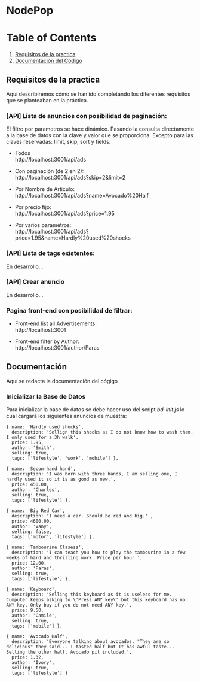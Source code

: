 # NodePop

# Table of Contents
1. [Requisitos de la practica](#req)
2. [Documentación del Código](#doc)

## Requisitos de la practica <a name="req"></a> 
  
  Aquí describiremos cómo se han ido completando los diferentes requisitos que se planteaban en la práctica.  
  
### [API] Lista de anuncios con posibilidad de paginación:  

El filtro por parametros se hace dinámico. Pasando la consulta directamente a la base de datos con la clave y valor que se proporciona. Excepto para las claves reservadas: limit, skip, sort y fields.

- Todos  
http://localhost:3001/api/ads  

- Con paginación (de 2 en 2):  
http://localhost:3001/api/ads?skip=2&limit=2
  
- Por Nombre de Articulo:  
http://localhost:3001/api/ads?name=Avocado%20Half  
  
- Por precio fijo:  
http://localhost:3001/api/ads?price=1.95  
  
- Por varios parametros:  
http://localhost:3001/api/ads?price=1.95&name=Hardly%20used%20shocks  

### [API] Lista de tags existentes:  
  
  En desarrollo...  
  
### [API] Crear anuncio
  
  En desarrollo...  
  
### Pagina front-end con posibilidad de filtrar:

- Front-end list all Advertisements:  
http://localhost:3001  
  
- Front-end filter by Author:  
http://localhost:3001/author/Paras 

## Documentación <a name="doc"></a>  
  
  Aquí se redacta la documentación del cógigo  
  
### Inicializar la Base de Datos
  
  Para inicializar la base de datos se debe hacer uso del script *bd-init.js* lo cual cargará los siguientes anuncios de muestra:  
  
    { name: 'Hardly used shocks',  
      description: 'Sellign this shocks as I do not know how to wash them. I only used for a 3h walk',  
      price: 1.95,  
      author: 'Smith',  
      selling: true,  
      tags: ['lifestyle', 'work', 'mobile'] },  
        
    { name: 'Secon-hand hand',  
      description: 'I was born with three hands, I am selling one, I hardly used it so it is as good as new.',   
      price: 450.00,   
      author: 'Charles',   
      selling: true,  
      tags: ['lifestyle'] },  
        
    { name: 'Big Red Car',  
      description: 'I need a car. Should be red and big.' ,  
      price: 4600.00,  
      author: 'Vany',  
      selling: false,  
      tags: ['motor', 'lifestyle'] },  
        
    { name: 'Tambourine Clasess',  
      description: 'I can teach you how to play the tambourine in a few weeks of hard and thrilling work. Price per hour.',  
      price: 12.00,  
      author: 'Paras',  
      selling: true,  
      tags: ['lifestyle'] },  
        
    { name: 'Keyboard',  
      description: 'Selling this keyboard as it is useless for me. Cumputer keeps asking to \'Press ANY key\' but this keyboard has no ANY key. Only buy if you do not need ANY key.',  
      price: 9.50,  
      author: 'Camile',  
      selling: true,  
      tags: ['mobile'] },  
        
    { name: 'Avocado Half',  
      description: 'Everyone talking about avocados. "They are so delicious" they said... I tasted half but It has awful taste... Selling the other half. Avocado pit included.',   
      price: 1.32,  
      author: 'Ivory',  
      selling: true,  
      tags: ['lifestyle'] }  
